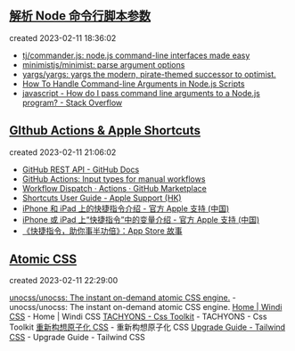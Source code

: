 
## [解析 Node 命令行脚本参数](https://github.com/byodian/all-in-github/issues/16#issuecomment-1426693524)

created 2023-02-11 18:36:02

- [tj/commander.js: node.js command-line interfaces made easy](https://github.com/tj/commander.js)
- [minimistjs/minimist: parse argument options](https://github.com/minimistjs/minimist)
- [yargs/yargs: yargs the modern, pirate-themed successor to optimist.](https://github.com/yargs/yargs)
- [How To Handle Command-line Arguments in Node.js Scripts](https://www.digitalocean.com/community/tutorials/nodejs-command-line-arguments-node-scripts)
- [javascript - How do I pass command line arguments to a Node.js program? - Stack Overflow](https://stackoverflow.com/questions/4351521/how-do-i-pass-command-line-arguments-to-a-node-js-program)


## [GIthub Actions & Apple Shortcuts](https://github.com/byodian/all-in-github/issues/16#issuecomment-1426763679)

created 2023-02-11 21:06:02

- [GitHub REST API - GitHub Docs](https://docs.github.com/en/rest?apiVersion=2022-11-28)
- [GitHub Actions: Input types for manual workflows](https://github.blog/changelog/2021-11-10-github-actions-input-types-for-manual-workflows/)
- [Workflow Dispatch · Actions · GitHub Marketplace](https://github.com/marketplace/actions/workflow-dispatch)
- [Shortcuts User Guide - Apple Support (HK)](https://support.apple.com/en-hk/guide/shortcuts/welcome/6.0/ios)
- [iPhone 和 iPad 上的快捷指令介绍 - 官方 Apple 支持 (中国)](https://support.apple.com/zh-cn/guide/shortcuts/apdf22b0444c/6.0/ios/16.0)
- [iPhone 或 iPad 上“快捷指令”中的变量介绍 - 官方 Apple 支持 (中国)](https://support.apple.com/zh-cn/guide/shortcuts/apdb5506f698/6.0/ios/16.0)
- [《快捷指令，助你事半功倍》：App Store 故事](https://apps.apple.com/cn/story/id1583073719)


## [Atomic CSS](https://github.com/byodian/all-in-github/issues/16#issuecomment-1426784896)

created 2023-02-11 22:29:00

[unocss/unocss: The instant on-demand atomic CSS engine.](https://github.com/unocss/unocss) - unocss/unocss: The instant on-demand atomic CSS engine.
[Home | Windi CSS](https://cn.windicss.org/) - Home | Windi CSS
[TACHYONS - Css Toolkit](https://tachyons.io/#principles) - TACHYONS - Css Toolkit
[重新构想原子化 CSS](https://antfu.me/posts/reimagine-atomic-css-zh) - 重新构想原子化 CSS
[Upgrade Guide - Tailwind CSS](https://tailwindcss.com/docs/upgrade-guide#migrating-to-the-jit-engine) - Upgrade Guide - Tailwind CSS
